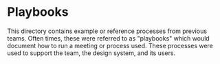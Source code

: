 # Playbooks

This directory contains example or reference processes from previous teams.
Often times, these were referred to as "playbooks" which would document how to
run a meeting or process used. These processes were used to support the team,
the design system, and its users.

